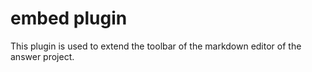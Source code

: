 # embed plugin
This plugin is used to extend the toolbar of the markdown editor of the answer project.